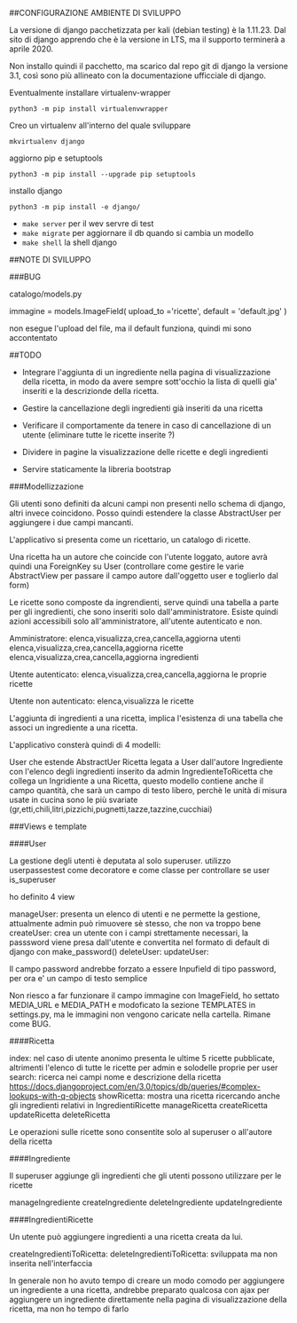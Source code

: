 ##CONFIGURAZIONE AMBIENTE DI SVILUPPO

La versione di django pacchetizzata per kali (debian testing) è la 1.11.23. Dal sito di django apprendo che è la versione in LTS, ma il supporto terminerà a aprile 2020.  

Non installo quindi il pacchetto, ma scarico dal repo git di django la versione 3.1, così sono più allineato con la documentazione ufficciale di django.

Eventualmente installare virtualenv-wrapper

`python3 -m pip install virtualenvwrapper`

Creo un virtualenv all'interno del quale sviluppare

`mkvirtualenv django`

aggiorno pip e setuptools

`python3 -m pip install --upgrade pip setuptools`

installo django

`python3 -m pip install -e django/`

* `make server` per il wev servre di test
* `make migrate` per aggiornare il db quando si cambia un modello
* `make shell` la shell django


##NOTE DI SVILUPPO


###BUG

catalogo/models.py

   immagine = models.ImageField(
        upload_to ='ricette',
        default = 'default.jpg'
    )

non esegue l'upload del file, ma il default funziona, quindi mi sono accontentato



##TODO

* Integrare l'aggiunta di un ingrediente nella pagina di visualizzazione della ricetta, in modo da avere sempre sott'occhio la lista di quelli gia' inseriti e la descrizionde della ricetta.

* Gestire la cancellazione degli ingredienti già inseriti da una ricetta

* Verificare il comportamente da tenere in caso di cancellazione di un utente (eliminare tutte le ricette inserite ?)

* Dividere in pagine la visualizzazione delle ricette e degli ingredienti

* Servire staticamente la libreria bootstrap


###Modellizzazione

Gli utenti sono definiti da alcuni campi non presenti nello schema di django, altri invece coincidono.  Posso quindi estendere la classe AbstractUser per aggiungere i due campi mancanti.

L'applicativo si presenta come un ricettario, un catalogo di ricette.

Una ricetta ha un autore che coincide con l'utente loggato, autore avrà quindi una ForeignKey su User (controllare come gestire le varie AbstractView per passare il campo autore dall'oggetto user e toglierlo dal form)

Le ricette sono composte da ingrendienti, serve quindi una tabella a parte per gli ingredienti, che sono inseriti solo dall'amministratore. Esiste quindi azioni accessibili solo all'amministratore, all'utente autenticato e non.

Amministratore: 
elenca,visualizza,crea,cancella,aggiorna utenti
elenca,visualizza,crea,cancella,aggiorna ricette
elenca,visualizza,crea,cancella,aggiorna ingredienti

Utente autenticato:
elenca,visualizza,crea,cancella,aggiorna le proprie ricette

Utente non autenticato:
elenca,visualizza le ricette

L'aggiunta di ingredienti a una ricetta, implica l'esistenza di una tabella che associ
un ingrediente a una ricetta.

L'applicativo consterà quindi di 4 modelli:

User che estende AbstractUer
Ricetta legata a User dall'autore
Ingrediente con l'elenco degli ingredienti inserito da admin
IngredienteToRicetta che collega un Ingridiente a una Ricetta, questo modello contiene anche il campo quantità, che sarà un campo di testo libero, perchè le unità di misura usate in cucina sono le più svariate (gr,etti,chili,litri,pizzichi,pugnetti,tazze,tazzine,cucchiai)


###Views e template

####User

La gestione degli utenti è deputata al solo superuser. utilizzo userpassestest come decoratore e come classe per controllare se user is_superuser

ho definito 4 view

manageUser: presenta un elenco di utenti e ne permette la gestione, attualmente admin può rimuovere sè stesso, che non va troppo bene
createUser: crea un utente con i campi strettamente necessari, la passsword viene presa dall'utente e convertita nel formato di default di django con make_password()
deleteUser: 
updateUser: 

Il campo password andrebbe forzato a essere Inpufield di tipo password, per ora e' un campo di testo semplice

Non riesco a far funzionare il campo immagine con ImageField, ho settato MEDIA_URL e MEDIA_PATH e modoficato la sezione TEMPLATES in settings.py, ma le immagini non vengono caricate nella cartella. Rimane come BUG.

####Ricetta

index: nel caso di utente anonimo presenta le ultime 5 ricette pubblicate, altrimenti l'elenco di tutte le ricette per admin e solodelle proprie per user
search: ricerca nei campi nome e descrizione della ricetta https://docs.djangoproject.com/en/3.0/topics/db/queries/#complex-lookups-with-q-objects
showRicetta: mostra una ricetta ricercando anche gli ingredienti relativi in IngredientiRicette
manageRicetta
createRicetta
updateRicetta
deleteRicetta

Le operazioni sulle ricette sono consentite solo al superuser o all'autore della ricetta

####Ingrediente

Il superuser aggiunge gli ingredienti che gli utenti possono utilizzare per le ricette

manageIngrediente
createIngrediente
deleteIngrediente
updateIngrediente

####IngredientiRicette

Un utente può aggiungere ingredienti a una ricetta creata da lui.

createIngredientiToRicetta:
deleteIngredientiToRicetta: sviluppata ma non inserita nell'interfaccia

In generale non ho avuto tempo di creare un modo comodo per aggiungere un ingrediente a una ricetta,
andrebbe preparato qualcosa con ajax per aggiungere un ingrediente direttamente nella pagina di visualizzazione
della ricetta, ma non ho tempo di farlo

